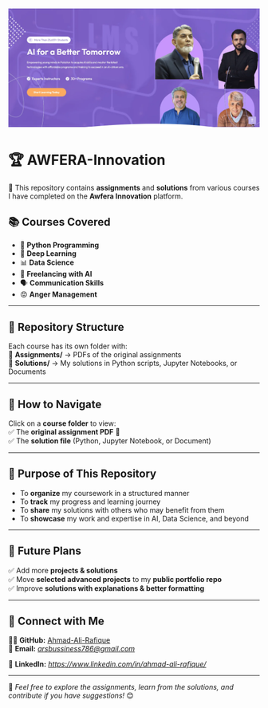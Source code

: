 # ![Awfera Innovation](https://github.com/Ahmad-Ali-Rafique/AWFERA-Innovation/blob/main/AWFERA-Innovation.png)  

# 🏆 AWFERA-Innovation  

🚀 This repository contains **assignments** and **solutions** from various courses I have completed on the **Awfera Innovation** platform.  

## 📚 Courses Covered  
- 🐍 **Python Programming**  
- 🤖 **Deep Learning**  
- 📊 **Data Science**  
- 💼 **Freelancing with AI**  
- 🗣️ **Communication Skills**  
- 😡 **Anger Management**  

---

## 📂 Repository Structure  
Each course has its own folder with:  
📂 **Assignments/** → PDFs of the original assignments  
📂 **Solutions/** → My solutions in Python scripts, Jupyter Notebooks, or Documents  


---

## 📌 How to Navigate  
Click on a **course folder** to view:  
✅ The **original assignment PDF** 📝  
✅ The **solution file** (Python, Jupyter Notebook, or Document)  

---

## 🎯 Purpose of This Repository  
- To **organize** my coursework in a structured manner  
- To **track** my progress and learning journey  
- To **share** my solutions with others who may benefit from them  
- To **showcase** my work and expertise in AI, Data Science, and beyond  

---

## 🚀 Future Plans  
✅ Add more **projects & solutions**  
✅ Move **selected advanced projects** to my **public portfolio repo**  
✅ Improve **solutions with explanations & better formatting**  

---

## 🔗 Connect with Me  
👨‍💻 **GitHub:** [Ahmad-Ali-Rafique](https://github.com/Ahmad-Ali-Rafique/)  
📧 **Email:** *arsbussiness786@gmail.com*

💼 **LinkedIn:** *https://www.linkedin.com/in/ahmad-ali-rafique/*  

---

🎯 *Feel free to explore the assignments, learn from the solutions, and contribute if you have suggestions!* 😊  
